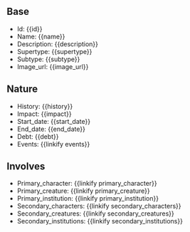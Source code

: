 ## Base
- <span class="text-field" data-tooltip="Text">Id</span>: {{id}}
- <span class="text-field" data-tooltip="Text">Name</span>: {{name}}
- <span class="text-field" data-tooltip="Text">Description</span>: {{description}}
- <span class="text-field" data-tooltip="Text">Supertype</span>: {{supertype}}
- <span class="text-field" data-tooltip="Text">Subtype</span>: {{subtype}}
- <span class="text-field" data-tooltip="Text">Image_url</span>: {{image_url}}

## Nature
- <span class="text-field" data-tooltip="Text">History</span>: {{history}}
- <span class="text-field" data-tooltip="Text">Impact</span>: {{impact}}
- <span class="number-field" data-tooltip="Number">Start_date</span>: {{start_date}}
- <span class="number-field" data-tooltip="Number">End_date</span>: {{end_date}}
- <span class="number-field" data-tooltip="Number">Debt</span>: {{debt}}
- <span class="multi-link-field" data-tooltip="Multi Event">Events</span>: {{linkify events}}

## Involves
- <span class="link-field" data-tooltip="Single Character">Primary_character</span>: {{linkify primary_character}}
- <span class="link-field" data-tooltip="Single Creature">Primary_creature</span>: {{linkify primary_creature}}
- <span class="link-field" data-tooltip="Single Institution">Primary_institution</span>: {{linkify primary_institution}}
- <span class="multi-link-field" data-tooltip="Multi Character">Secondary_characters</span>: {{linkify secondary_characters}}
- <span class="multi-link-field" data-tooltip="Multi Creature">Secondary_creatures</span>: {{linkify secondary_creatures}}
- <span class="multi-link-field" data-tooltip="Multi Institution">Secondary_institutions</span>: {{linkify secondary_institutions}}

